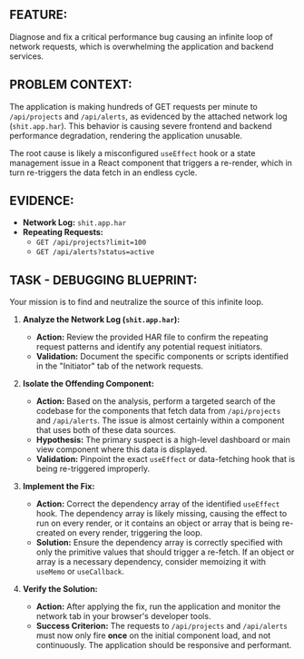 ## FEATURE:
Diagnose and fix a critical performance bug causing an infinite loop of network requests, which is overwhelming the application and backend services.

## PROBLEM CONTEXT:
The application is making hundreds of GET requests per minute to `/api/projects` and `/api/alerts`, as evidenced by the attached network log (`shit.app.har`). This behavior is causing severe frontend and backend performance degradation, rendering the application unusable.

The root cause is likely a misconfigured `useEffect` hook or a state management issue in a React component that triggers a re-render, which in turn re-triggers the data fetch in an endless cycle.

## EVIDENCE:
- **Network Log:** `shit.app.har`
- **Repeating Requests:**
    - `GET /api/projects?limit=100`
    - `GET /api/alerts?status=active`

## TASK - DEBUGGING BLUEPRINT:
Your mission is to find and neutralize the source of this infinite loop.

1.  **Analyze the Network Log (`shit.app.har`):**
    * **Action:** Review the provided HAR file to confirm the repeating request patterns and identify any potential request initiators.
    * **Validation:** Document the specific components or scripts identified in the "Initiator" tab of the network requests.

2.  **Isolate the Offending Component:**
    * **Action:** Based on the analysis, perform a targeted search of the codebase for the components that fetch data from `/api/projects` and `/api/alerts`. The issue is almost certainly within a component that uses both of these data sources.
    * **Hypothesis:** The primary suspect is a high-level dashboard or main view component where this data is displayed.
    * **Validation:** Pinpoint the exact `useEffect` or data-fetching hook that is being re-triggered improperly.

3.  **Implement the Fix:**
    * **Action:** Correct the dependency array of the identified `useEffect` hook. The dependency array is likely missing, causing the effect to run on every render, or it contains an object or array that is being re-created on every render, triggering the loop.
    * **Solution:** Ensure the dependency array is correctly specified with only the primitive values that should trigger a re-fetch. If an object or array is a necessary dependency, consider memoizing it with `useMemo` or `useCallback`.

4.  **Verify the Solution:**
    * **Action:** After applying the fix, run the application and monitor the network tab in your browser's developer tools.
    * **Success Criterion:** The requests to `/api/projects` and `/api/alerts` must now only fire **once** on the initial component load, and not continuously. The application should be responsive and performant.